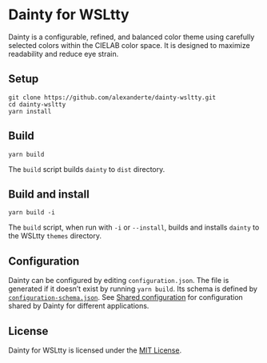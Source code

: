 # Dainty for WSLtty

Dainty is a configurable, refined, and balanced color theme using carefully selected colors within the CIELAB color space. It is designed to maximize readability and reduce eye strain.

## Setup

    git clone https://github.com/alexanderte/dainty-wsltty.git
    cd dainty-wsltty
    yarn install

## Build

    yarn build

The `build` script builds `dainty` to `dist` directory.

## Build and install

    yarn build -i

The `build` script, when run with `-i` or `--install`, builds and installs `dainty` to the WSLtty `themes` directory.

## Configuration

Dainty can be configured by editing `configuration.json`. The file is generated if it doesn’t exist by running `yarn build`. Its schema is defined by [`configuration-schema.json`](https://github.com/alexanderte/dainty-vs/blob/master/configuration-schema.json). See [Shared configuration](https://github.com/alexanderte/dainty-shared/blob/master/shared-configuration.md) for configuration shared by Dainty for different applications.

## License

Dainty for WSLtty is licensed under the [MIT License](https://github.com/alexanderte/dainty-wsltty/blob/master/license.md).
